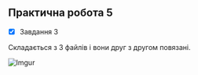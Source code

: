 ## Практична робота 5 
- [x] Завдання 3

Складається з 3 файлів і вони друг з другом повязані.

![Imgur](https://i.imgur.com/juVsM6H.gif)
